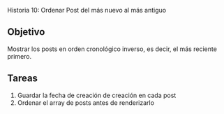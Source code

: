 Historia 10: Ordenar Post del más nuevo al más antiguo

## Objetivo
Mostrar los posts en orden cronológico inverso, es decir, el más reciente primero.

## Tareas
1) Guardar la fecha de creación de creación en cada post
2) Ordenar el array de posts antes de renderizarlo

